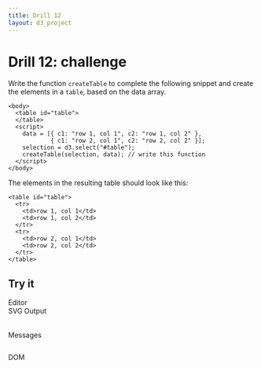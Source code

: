 ```yaml
---
title: Drill 12
layout: d3_project
---
```


# Drill 12: challenge

Write the function `createTable` to complete the following snippet and
create the elements in a `table`, based on the data array.

    <body>
      <table id="table">
      </table>
      <script>
        data = [{ c1: "row 1, col 1", c2: "row 1, col 2" }, 
                { c1: "row 2, col 1", c2: "row 2, col 2" }];
        selection = d3.select("#table");
        createTable(selection, data); // write this function
      </script>
    </body>

The elements in the resulting table should look like this:

    <table id="table">
	  <tr>
	    <td>row 1, col 1</td>
	    <td>row 1, col 2</td>
	  </tr>
	  <tr>
	    <td>row 2, col 1</td>
	    <td>row 2, col 2</td>
	  </tr>
	</table>

## Try it

<div style="clear:both"></div>
<div>
  <div class="half-width-float tall">
    <div>Editor</div>
	<div id="editor"></div>
	<div id="run"></div>
  </div>
  <div class="half-width-float tall">
    <div>SVG Output</div>
	<div id="preview"><table id="table"></table></div>
	<div id="reset"></div>
  </div>
</div>

<div>
  <div class="half-width-float">
    <div>Messages</div>
	<pre id="reports"></pre>
  </div>
  <div class="half-width-float">
    <div>DOM</div>
	<pre id="domText"></pre>
  </div>
</div>

<script src="ace.js"></script>
<script src="drill11.js"></script>
